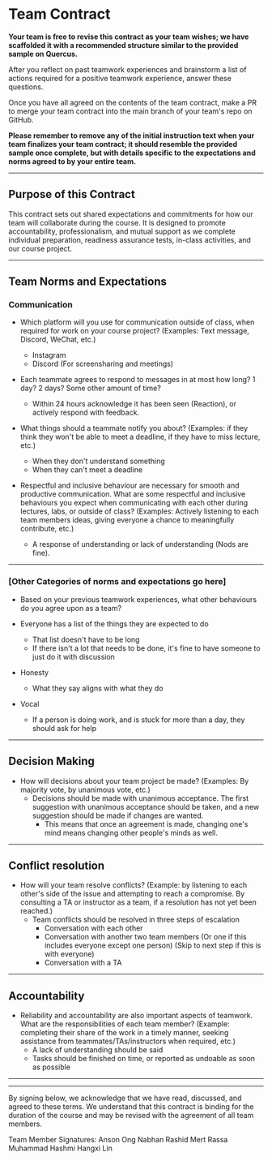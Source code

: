 # Team Contract

**Your team is free to revise this contract as your team wishes; we have scaffolded it with a recommended structure similar to the provided sample on Quercus.**

After you reflect on past teamwork experiences and brainstorm a list of actions required for a positive teamwork experience, answer these questions. 

Once you have all agreed on the contents of the team contract, make a PR to merge your team contract into the main branch of your team's repo on GitHub.

**Please remember to remove any of the initial instruction text when your team finalizes your team contract; it should resemble the provided sample once complete, but with details specific to the expectations and norms agreed to by your entire team.**

---
## Purpose of this Contract

This contract sets out shared expectations and commitments for how our team will collaborate during the course. It is designed to promote accountability, professionalism, and mutual support as we complete individual preparation, readiness assurance tests, in-class activities, and our course project.

---
## Team Norms and Expectations

### Communication

* Which platform will you use for communication outside of class, when required for work on your course project? (Examples: Text message, Discord, WeChat, etc.)

  - Instagram
  - Discord (For screensharing and meetings)

* Each teammate agrees to respond to messages in at most how long? 1 day? 2 days? Some other amount of time?

  - Within 24 hours acknowledge it has been seen (Reaction), or actively respond with feedback.

* What things should a teammate notify you about? (Examples: if they think they won't be able to meet a deadline, if they have to miss lecture, etc.)

  - When they don't understand something
  - When they can't meet a deadline

* Respectful and inclusive behaviour are necessary for smooth and productive communication. What are some respectful and inclusive behaviours you expect when communicating with each other during lectures, labs, or outside of class? (Examples: Actively listening to each team members ideas, giving everyone a chance to meaningfully contribute, etc.)
  - A response of understanding or lack of understanding (Nods are fine).
---

### [Other Categories of norms and expectations go here]

* Based on your previous teamwork experiences, what other behaviours do you agree upon as a team?
* Everyone has a list of the things they are expected to do

  - That list doesn't have to be long
  - If there isn't a lot that needs to be done, it's fine to have someone to just do it with discussion
* Honesty

  - What they say aligns with what they do
* Vocal

  - If a person is doing work, and is stuck for more than a day, they should ask for help

---

## Decision Making

* How will decisions about your team project be made? (Examples: By majority vote, by unanimous vote, etc.)
  - Decisions should be made with unanimous acceptance. The first suggestion with unanimous acceptance should be taken, and a new suggestion should be made if changes are wanted.
    - This means that once an agreement is made, changing one's mind means changing other people's minds as well.

---
## Conflict resolution

* How will your team resolve conflicts? (Example: by listening to each other's side of the issue and attempting to reach a compromise. By consulting a TA or instructor as a team, if a resolution has not yet been reached.)
  - Team conflicts should be resolved in three steps of escalation
    - Conversation with each other
    - Conversation with another two team members (Or one if this includes everyone except one person) (Skip to next step if this is with everyone)
    - Conversation with a TA
---

## Accountability

* Reliability and accountability are also important aspects of teamwork. What are the responsibilities of each team member? (Example: completing their share of the work in a timely manner, seeking assistance from teammates/TAs/instructors when required, etc.)
  - A lack of understanding should be said
  - Tasks should be finished on time, or reported as undoable as soon as possible
---

---

By signing below, we acknowledge that we have read, discussed, and agreed to these terms. We understand that this contract is binding for the duration of the course and may be revised with the agreement of all team members.

Team Member Signatures:
Anson Ong
Nabhan Rashid
Mert Rassa
Muhammad Hashmi
Hangxi Lin
